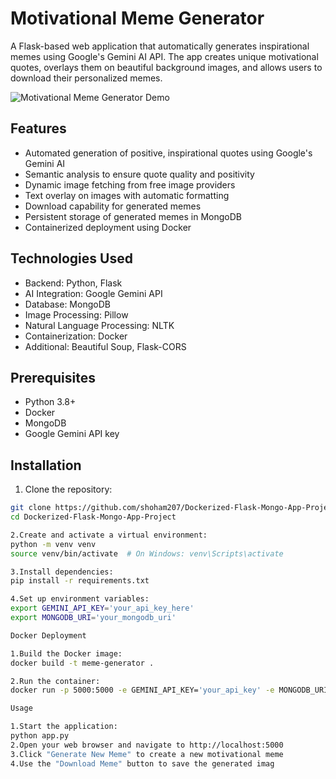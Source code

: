 # Motivational Meme Generator

A Flask-based web application that automatically generates inspirational memes using Google's Gemini AI API. The app creates unique motivational quotes, overlays them on beautiful background images, and allows users to download their personalized memes.

![Motivational Meme Generator Demo]([path_to_demo_image.png](https://drive.google.com/file/d/1fwmSzUf1_eXR_KBkEJmdykw3CKWRvQWg/view?usp=sharing))

## Features

- Automated generation of positive, inspirational quotes using Google's Gemini AI
- Semantic analysis to ensure quote quality and positivity
- Dynamic image fetching from free image providers
- Text overlay on images with automatic formatting
- Download capability for generated memes
- Persistent storage of generated memes in MongoDB
- Containerized deployment using Docker

## Technologies Used

- Backend: Python, Flask
- AI Integration: Google Gemini API
- Database: MongoDB
- Image Processing: Pillow
- Natural Language Processing: NLTK
- Containerization: Docker
- Additional: Beautiful Soup, Flask-CORS

## Prerequisites

- Python 3.8+
- Docker
- MongoDB
- Google Gemini API key

## Installation

1. Clone the repository:
  ```bash
  git clone https://github.com/shoham207/Dockerized-Flask-Mongo-App-Project
  cd Dockerized-Flask-Mongo-App-Project

2.Create and activate a virtual environment:
  python -m venv venv
  source venv/bin/activate  # On Windows: venv\Scripts\activate

3.Install dependencies:
  pip install -r requirements.txt

4.Set up environment variables:
  export GEMINI_API_KEY='your_api_key_here'
  export MONGODB_URI='your_mongodb_uri'

Docker Deployment

1.Build the Docker image:
  docker build -t meme-generator .

2.Run the container:
  docker run -p 5000:5000 -e GEMINI_API_KEY='your_api_key' -e MONGODB_URI='your_mongodb_uri' meme-generator

Usage

1.Start the application:
  python app.py
2.Open your web browser and navigate to http://localhost:5000
3.Click "Generate New Meme" to create a new motivational meme
4.Use the "Download Meme" button to save the generated imag
